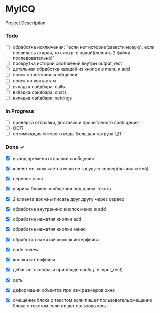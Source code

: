 # MyICQ

Project Description

### Todo

- [ ] обработка исключения: "если нет истории(завести новую); если появилась старая, то синхр. с новой(склеить 2 файла последовательно)"  
- [ ] прокрутка истории сообщений внутри output_rect  
- [ ] детальная обработка каждой из кнопок в menu и add  
- [ ] поиск по истории сообщений  
- [ ] поиск по контактам  
- [ ] вкладка сайдбара: calls  
- [ ] вкладка сайдбара: chats  
- [ ] вкладка сайдбара: settings  

### In Progress

- [ ] проверка отправки, доставки и прочитанного сообщения  
- [ ] ООП  
- [ ] оптимизация сетевого кода. Большая нагруза ЦП  

### Done ✓

- [x] вывод времени отправки сообщения  
- [x] клиент не запускается если не запущен сервер(логика сетей)  
- [x] перенос слов  
- [x] ширина блоков сообщении под длину текста  
- [x] 2 клиента должны писать друг другу через сервер  
- [x] обработка внутренних кнопок меню и add  
- [x] обработка нажатия кнопки add  
- [x] обработка нажатия кнопки меню  
- [x] обработка нажатий кнопок интерфейса  
- [x] code review  
- [x] кнопки интерфейса  
- [x] дебаг потоков(лаги при вводе сообщ. в input_rect)  
- [x] сеть  
- [x] деформации объектов при изм размеров окна  
- [x] смещение блока с текстом если пишет пользовательсмещение блока с текстом если пишет пользователь  

